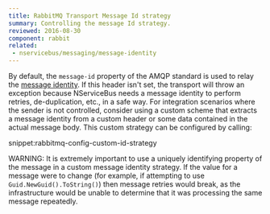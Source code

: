 ```yaml
---
title: RabbitMQ Transport Message Id strategy
summary: Controlling the message Id strategy.
reviewed: 2016-08-30
component: rabbit
related:
 - nservicebus/messaging/message-identity
---
```



By default, the `message-id` property of the AMQP standard is used to relay the [message identity](nservicebus/messaging/message-identity.md). If this header isn't set, the transport will throw an exception because NServiceBus needs a message identity to perform retries, de-duplication, etc., in a safe way. For integration scenarios where the sender is not controlled, consider using a custom scheme that extracts a message identity from a custom header or some data contained in the actual message body. This custom strategy can be configured by calling:

snippet:rabbitmq-config-custom-id-strategy

WARNING: It is extremely important to use a uniquely identifying property of the message in a custom message identity strategy. If the value for a message were to change (for example, if attempting to use `Guid.NewGuid().ToString()`) then message retries would break, as the infrastructure would be unable to determine that it was processing the same message repeatedly.
